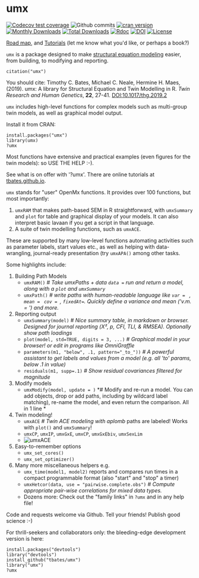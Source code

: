 # umx

<!-- [![Build Status](https://www.travis-ci.com/tbates/umx.svg?branch=master)](https://www.travis-ci.com/tbates/umx) -->
[![Codecov test coverage](https://codecov.io/gh/tbates/umx/branch/master/graph/badge.svg)](https://app.codecov.io/gh/tbates/umx?branch=master)
![Github commits](https://img.shields.io/github/commits-since/tbates/umx/latest.svg?colorB=green)
[![cran version](http://www.r-pkg.org/badges/version/umx)](https://cran.r-project.org/package=umx)
[![Monthly Downloads](https://cranlogs.r-pkg.org/badges/umx)](https://cranlogs.r-pkg.org/badges/umx)
[![Total Downloads](https://cranlogs.r-pkg.org/badges/grand-total/umx)](https://cranlogs.r-pkg.org/badges/grand-total/umx)
[![Rdoc](https://www.rdocumentation.org/badges/version/umx)](https://www.rdocumentation.org/packages/umx)
[![DOI](https://img.shields.io/badge/doi-10.1017/thg.2019.2-yellow.svg?style=flat)](https://doi.org/10.1017/thg.2019.2)
[![License](https://img.shields.io/cran/l/umx.svg)](https://cran.r-project.org/package=umx)

[Road map](https://github.com/tbates/umx/labels/enhancement), and [Tutorials](https://tbates.github.io) (let me know what you'd like, or perhaps a book?)

`umx` is a package designed to make [structural equation modeling](https://en.wikipedia.org/wiki/Structural_equation_modeling) easier, from building, to modifying and reporting.

`citation("umx")`

You should cite: Timothy C. Bates, Michael C. Neale, Hermine H. Maes, (2019). umx: A library for Structural Equation and Twin Modelling in R. *Twin Research and Human Genetics*, **22**, 27-41. [DOI:10.1017/thg.2019.2](https://doi.org/10.1017/thg.2019.2)


`umx` includes high-level functions for complex models such as multi-group twin models, as well as graphical model output.

Install it from CRAN:

```splus
install.packages("umx")
library(umx)
?umx
```

Most functions have extensive and practical examples (even figures for the twin models): so USE THE HELP :-).

See what is on offer with '?umx'. There are online tutorials at  [tbates.github.io](http://tbates.github.io).

`umx` stands for "user" OpenMx functions. It provides over 100 functions, but most importantly:

1. `umxRAM` that makes path-based SEM in R straightforward, with `umxSummary` and `plot` for table and graphical display of your models. It can also interpret basic lavaan if you get a script in that language.
2. A suite of twin modelling functions, such as `umxACE`.

These are supported by many low-level functions automating activities such as parameter labels, start values etc., as well as helping with data-wrangling, journal-ready presentation (try `umxAPA()` among other tasks.

Some highlights include:

1. Building Path Models
	* `umxRAM()` *# Take umxPaths + data  `data =` run and return a model, along with a `plot` and `umxSummary`*
	* `umxPath()` *# write paths with human-readable language like `var = ` , `mean = ` `cov = `, `fixedAt=`. Quickly define a variance and mean ('v.m. = ') and more.*
2. Reporting output
	* `umxSummary(model)` # *Nice summary table, in markdown or browser. Designed for journal reporting (Χ², p, CFI, TLI, & RMSEA). Optionally show path loadings*
	* `plot(model, std=TRUE, digits = 3, ...)` # *Graphical model in your browser! or edit in programs like OmniGraffle*
	* `parameters(m1, "below", .1, pattern="_to_"))` *# A powerful assistant to get labels and values from a model (e.g. all 'to' params, below .1 in value)*
	* `residuals(m1, supp=.1)` *# Show residual covariances filtered for magnitude*
3. Modify models
	* `umxModify(model, update = )` *# Modify and re-run a model. You can add objects, drop or add paths, including by wildcard label matching), re-name the model, and even return the comparison. All in 1 line *
4. Twin modeling!
	* `umxACE` *# Twin ACE modeling with aplomb* paths are labeled! Works with `plot()` and `umxSummary`!
	* `umxCP`, `umxIP`, `umxGxE`, `umxCP`, `umxGxEbiv`, `umxSexLim`
	* ![umxACE](https://github.com/tbates/umx/blob/master/man/figures/ACEunivariate.png)
5. Easy-to-remember options
	* `umx_set_cores()`
	* `umx_set_optimizer()`
6. Many more miscellaneous helpers e.g.
	* `umx_time(model1, model2)` reports and compares run times in a compact programmable format (also "start" and "stop" a timer)
	* `umxHetcor(data, use = "pairwise.complete.obs")` *# Compute appropriate pair-wise correlations for mixed data types.*
	* Dozens more: Check out the "family links" in `?umx` and in any help file!

Code and requests welcome via Github. Tell your friends! Publish good science :-)

For thrill-seekers and collaborators only: the bleeding-edge development version is here:

```splus
install.packages("devtools")
library("devtools")
install_github("tbates/umx")
library("umx")
?umx
```
